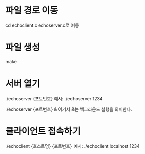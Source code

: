 # 파일 경로 이동 
cd echoclient.c echoserver.c로 이동

# 파일 생성
make 

# 서버 열기 
./echoserver {포트번호}
예시: ./echoserver 1234

./echoserver {포트번호} &
여기서 &는 백그라운드 실행을 의미한다.

# 클라이언트 접속하기 
./echoclient {호스트명} {포트번호}
예시: ./echoclient localhost 1234